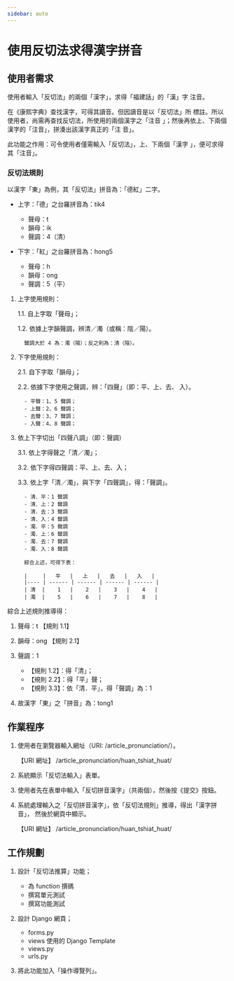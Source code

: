 ```yaml
---
sidebar: auto
---
```


<!-- markdownlint-disable MD012 MD024 MD033 MD043 -->

# 使用反切法求得漢字拼音

## 使用者需求

使用者輸入「反切法」的兩個「漢字」，求得「福建話」的「漢」字
注音。

在《康熙字典》查找漢字，可得其讀音。但因讀音是以「反切法」所
標註。所以使用者，尚需再查找反切法，所使用的兩個漢字之「注音
」；然後再依上、下兩個漢字的「注音」，拼湊出該漢字真正的「注
音」。

此功能之作用：可令使用者僅需輸入「反切法」，上、下兩個「漢字
」，便可求得其「注音」。

### 反切法規則

以漢字「東」為例，其「反切法」拼音為：「德紅」二字。

- 上字：「德」之台羅拼音為：tik4

  - 聲母：t
  - 韻母：ik
  - 聲調：4（清）

- 下字：「紅」之台羅拼音為：hong5

  - 聲母：h
  - 韻母：ong
  - 聲調：5（平）

1. 上字使用規則：

    1.1. 自上字取「聲母」；

    1.2. 依據上字韻聲調，辨清／濁（或稱：陰／陽）。

         聲調大於 4 為：濁（陽）；反之則為：清（陰）。

2. 下字使用規則：

    2.1. 自下字取「韻母」；

    2.2. 依據下字使用之聲調，辨：「四聲」（即：平、上、去、
    入）。

         - 平聲：1、5 聲調；
         - 上聲：2、6 聲調；
         - 去聲：3、7 聲調；
         - 入聲：4、8 聲調；

3. 依上下字切出「四聲八調」（即：聲調）

    3.1. 依上字得聲之「清／濁」；

    3.2. 依下字得四聲調：平、上、去、入；

    3.3. 依上字「清／濁」，與下字「四聲調」，得：「聲調」。

         - 清．平：1 聲調
         - 清．上：2 聲調
         - 清．去：3 聲調
         - 清．入：4 聲調
         - 濁．平：5 聲調
         - 濁．上：6 聲調
         - 濁．去：7 聲調
         - 濁．入：8 聲調

         綜合上述，可得下表：

         |     |   平   |   上   |   去   |   入   |
         |---- | ------ | ------ | ------ | ------ |
         | 清  |    1   |    2   |    3   |    4   |
         | 濁  |    5   |    6   |    7   |    8   |

綜合上述規則推導得：

1. 聲母：t 【規則 1.1】

2. 韻母：ong 【規則 2.1】

3. 聲調：1

   - 【規則 1.2】：得「清」；
   - 【規則 2.2】：得「平」聲；
   - 【規則 3.3】：依「清．平」，得「聲調」為：1

4. 故漢字「東」之「拼音」為：tong1

## 作業程序

1. 使用者在瀏覽器輸入網址（URI: /article_pronunciation/）。

   【URI 網址】 /article_pronunciation/huan_tshiat_huat/

2. 系統顯示「反切法輸入」表單。

3. 使用者先在表單中輸入「反切拼音漢字」（共兩個），然後按《提交》按鈕。

4. 系統處理輸入之「反切拼音漢字」，依「反切法規則」推導，得出「漢字拼音」，
   然後於網頁中顯示。

   【URI 網址】 /article_pronunciation/huan_tshiat_huat/

## 工作規劃

1. 設計「反切法推算」功能；

   - 為 function 撰碼
   - 撰寫單元測試
   - 撰寫功能測試

2. 設計 Django 網頁；

   - forms.py
   - views 使用的 Django Template
   - views.py
   - urls.py

3. 將此功能加入「操作導覽列」。
